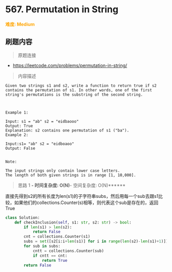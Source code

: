 # 567. Permutation in String

**<font color=orange>难度: Medium</font>**

## 刷题内容

> 原题连接

* https://leetcode.com/problems/permutation-in-string/

> 内容描述

```
Given two strings s1 and s2, write a function to return true if s2 contains the permutation of s1. In other words, one of the first string's permutations is the substring of the second string.

 

Example 1:

Input: s1 = "ab" s2 = "eidbaooo"
Output: True
Explanation: s2 contains one permutation of s1 ("ba").
Example 2:

Input:s1= "ab" s2 = "eidboaoo"
Output: False
 

Note:

The input strings only contain lower case letters.
The length of both given strings is in range [1, 10,000].
```

> 思路 1
******- 时间复杂度: O(N)******- 空间复杂度: O(N)******

直接先得到s2的所有长度为len(s1)的子字符串subs，然后用每一个sub去跟s1比较，如果他们的collections.Counter(s)相等，则代表这个sub是存在的，返回True

```python
class Solution:
    def checkInclusion(self, s1: str, s2: str) -> bool:
        if len(s1) > len(s2):
            return False
        cnt = collections.Counter(s1)
        subs = set([s2[i:i+len(s1)] for i in range(len(s2)-len(s1)+1)])
        for sub in subs:
            cntt = collections.Counter(sub)
            if cntt == cnt:
                return True
        return False
```



















